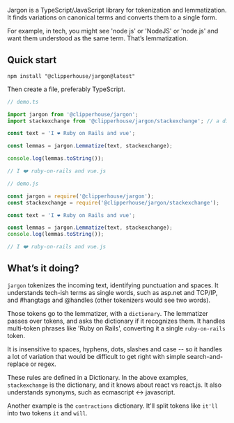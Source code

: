 Jargon is a TypeScript/JavaScript library for tokenization and lemmatization. It finds variations on canonical terms and converts them to a single form.

For example, in tech, you might see 'node js' or 'NodeJS' or 'node.js' and want them understood as the same term. That’s lemmatization.

## Quick start

```
npm install "@clipperhouse/jargon@latest"
```

Then create a file, preferably TypeScript.

```ts
// demo.ts

import jargon from '@clipperhouse/jargon';		
import stackexchange from '@clipperhouse/jargon/stackexchange';	// a dictionary

const text = 'I ❤️ Ruby on Rails and vue';

const lemmas = jargon.Lemmatize(text, stackexchange);

console.log(lemmas.toString());

// I ❤️ ruby-on-rails and vue.js

```

```js
// demo.js

const jargon = require('@clipperhouse/jargon');
const stackexchange = require('@clipperhouse/jargon/stackexchange');

const text = 'I ❤️ Ruby on Rails and vue';

const lemmas = jargon.Lemmatize(text, stackexchange);
console.log(lemmas.toString());

// I ❤️ ruby-on-rails and vue.js
```

## What’s it doing?

`jargon` tokenizes the incoming text, identifying punctuation and spaces. It understands tech-ish terms as single words, such as asp.net and TCP/IP, and #hangtags and @handles (other tokenizers would see two words).

Those tokens go to the lemmatizer, with a `dictionary`. The lemmatizer passes over tokens, and asks the dictionary if it recognizes them. It handles multi-token phrases like 'Ruby on Rails', converting it a single `ruby-on-rails` token.

It is insensitive to spaces, hyphens, dots, slashes and case -- so it handles a lot of variation that would be difficult to get right with simple search-and-replace or regex.

These rules are defined in a Dictionary. In the above examples, `stackexchange` is the dictionary, and it knows about react vs react.js. It also understands synonyms, such as ecmascript ↔ javascript.

Another example is the `contractions` dictionary. It'll split tokens like `it'll` into two tokens `it` and `will`.